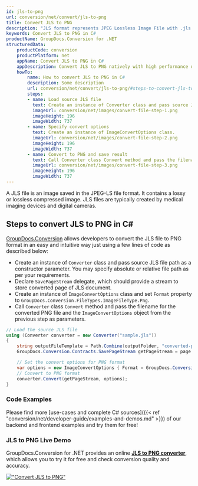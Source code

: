 ```yaml
---
id: jls-to-png
url: conversion/net/convert/jls-to-png
title: Convert JLS to PNG
description: "JLS format represents JPEG Lossless Image File with .jls extension. Learn how to convert JLS to PNG file programmatically in C# language using GroupDocs.Conversion for .NET library."
keywords: Convert JLS to PNG in C#
productName: GroupDocs.Conversion for .NET
structuredData:
    productCode: conversion
    productPlatform: net
    appName: Convert JLS to PNG in C#
    appDescription: Convert JLS to PNG natively with high performance using C# language and server side GroupDocs.Conversion for .NET APIs, without the use of any software like Microsoft or Open Office.
    howTo:
        name: How to convert JLS to PNG in C# 
        description: Some description
        url: conversion/net/convert/jls-to-png/#steps-to-convert-jls-to-png-in-c
        steps:
        - name: Load source JLS file 
          text: Create an instance of Converter class and pass source JLS file path as a constructor parameter. You may specify absolute or relative file path as per your requirements. 
          imageUrl: conversion/net/images/convert-file-step-1.png
          imageHeight: 196
          imageWidth: 737
        - name: Specify convert options 
          text: Create an instance of ImageConvertOptions class.
          imageUrl: conversion/net/images/convert-file-step-2.png
          imageHeight: 196
          imageWidth: 737
        - name: Convert to PNG and save result 
          text: Call Converter class Convert method and pass the filename for the converted HTML file and the ImageConvertOptions object from the previous step as parameters.
          imageUrl: conversion/net/images/convert-file-step-3.png
          imageHeight: 196
          imageWidth: 737
---
```


A JLS file is an image saved in the JPEG-LS file format. It contains a lossy or lossless compressed image. JLS files are typically created by medical imaging devices and digital cameras.

## Steps to convert JLS to PNG in C#

[GroupDocs.Conversion](https://products.groupdocs.com/conversion/net) allows developers to convert the JLS file to PNG format in an easy and intuitive way just using a few lines of code as described below:

* Create an instance of `Converter` class and pass source JLS file path as a constructor parameter. You may specify absolute or relative file path as per your requirements. 
* Declare `SavePageStream` delegate, which should provide a stream to store converted page of JLS document.
* Create an instance of `ImageConvertOptions` class and set `Format` property to `GroupDocs.Conversion.FileTypes.ImageFileType.Png`.
* Call `Converter` class `Convert` method and pass the filename for the converted PNG file and the `ImageConvertOptions` object from the previous step as parameters.

```csharp
// Load the source JLS file
using (Converter converter = new Converter("sample.jls"))
{
    string outputFileTemplate = Path.Combine(outputFolder, "converted-page-{0}.png");
    GroupDocs.Conversion.Contracts.SavePageStream getPageStream = page => new FileStream(string.Format(outputFileTemplate, page), FileMode.Create);

    // Set the convert options for PNG format
    var options = new ImageConvertOptions { Format = GroupDocs.Conversion.FileTypes.ImageFileType.Png };   
    // Convert to PNG format
    converter.Convert(getPageStream, options);
}
```

### Code Examples

Please find more [use-cases and complete C# sources]({{< ref "conversion/net/developer-guide/examples-and-demos.md" >}}) of our backend and frontend examples and try them for free!

### JLS to PNG Live Demo

GroupDocs.Conversion for .NET provides an online [**JLS to PNG converter**](https://products.groupdocs.app/conversion/jls-to-png), which allows you to try it for free and check conversion quality and accuracy.

[!["Convert JLS to PNG"](conversion/net/images/convert-to-png/convert-jls-to-png.png)](https://products.groupdocs.app/conversion/jls-to-png)